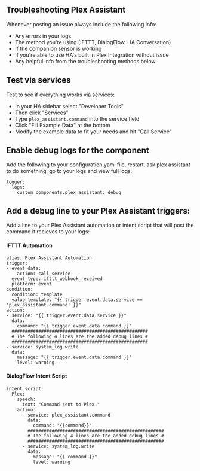 ## Troubleshooting Plex Assistant

Whenever posting an issue always include the following info: 

* Any errors in your logs
* The method you're using (IFTTT, DialogFlow, HA Conversation)
* If the companion sensor is working
* If you're able to use HA's built in Plex Integration without issue
* Any helpful info from the troubleshooting methods below

## Test via services

Test to see if everything works via services:
* In your HA sidebar select "Developer Tools"
* Then click "Services"
* Type `plex_assistant.command` into the service field
* Click "Fill Example Data" at the bottom
* Modify the example data to fit your needs and hit "Call Service"

## Enable debug logs for the component

Add the following to your configuration.yaml file, restart, ask plex assistant to do something, go to your logs and view full logs.

```
logger:
  logs:
    custom_components.plex_assistant: debug
```

## Add a debug line to your Plex Assistant triggers:

Add a line to your Plex Assistant automation or intent script that will post the command it recieves to your logs:

#### IFTTT Automation

```
alias: Plex Assistant Automation
trigger:
- event_data:
    action: call_service
  event_type: ifttt_webhook_received
  platform: event
condition:
  condition: template
  value_template: "{{ trigger.event.data.service == 'plex_assistant.command' }}"
action:
- service: "{{ trigger.event.data.service }}"
  data:
    command: "{{ trigger.event.data.command }}"
  ###################################################
  # The following 4 lines are the added debug lines #
  ###################################################
- service: system_log.write
  data:
    message: "{{ trigger.event.data.command }}"
    level: warning
```

#### DialogFlow Intent Script

```
intent_script:
  Plex:
    speech:
      text: "Command sent to Plex."
    action:
      - service: plex_assistant.command
        data:
          command: "{{command}}"
        ###################################################
        # The following 4 lines are the added debug lines #
        ###################################################
      - service: system_log.write
        data:
          message: "{{ command }}"
          level: warning
```
